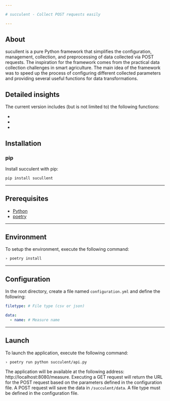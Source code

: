 ```yaml
---

# succulent - Collect POST requests easily

---
```


## About

sucullent is a pure Python framework that simplifies the configuration, management, collection, and preprocessing of data collected via POST requests. The inspiration for the framework comes from the practical data collection challenges in smart agriculture. The main idea of the framework was to speed up the process of configuring different collected parameters and providing several useful functions for data transformations.

## Detailed insights
The current version includes (but is not limited to) the following functions:

-
-
-

## Installation

### pip

Install succulent with pip:

```sh
pip install sucullent
```

***
## Prerequisites
* [Python](https://www.python.org)
* [poetry](https://python-poetry.org/docs)

***
## Environment
To setup the environment, execute the following command:
```bash
› poetry install
```

***
## Configuration
In the root directory, create a file named `configuration.yml` and define the following:
```yml
filetype: # File type (csv or json)

data:
  - name: # Measure name
```

***
## Launch
To launch the application, execute the following command:
```bash
› poetry run python succulent/api.py
```

The application will be available at the following address: http://localhost:8080/measure. Executing a GET request will return the URL for the POST request based on the parameters defined in the configuration file. A POST request will save the data in ``/succulent/data``. A file type must be defined in the configuration file.
